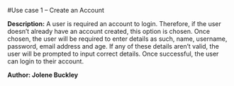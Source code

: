#Use case 1 – Create an Account

**Description:** A user is required an account to login. Therefore, if the user doesn’t already have an account created, this option is chosen. Once chosen, the user will be required to enter details as such, name, username, password, email address and age. If any of these details aren’t valid, the user will be prompted to input correct details. Once successful, the user can login to their account.

**Author: Jolene Buckley**

